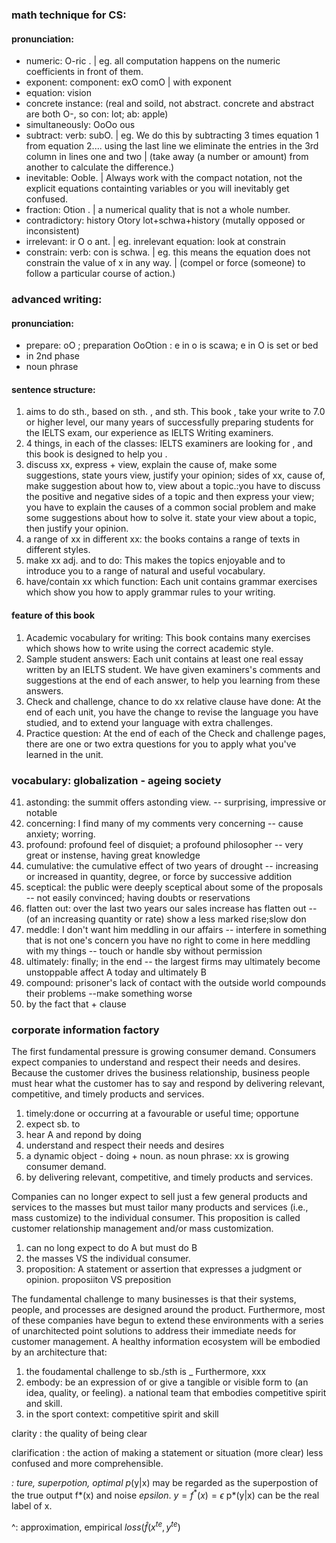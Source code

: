 ### math technique for CS:
#### pronunciation:
- numeric: O-ric . | eg. all computation happens on the numeric coefficients in front of them.
- exponent: component:  exO comO | with exponent
- equation: vision
- concrete instance: (real and soild, not abstract.  concrete and abstract are both O-, so con: lot; ab: apple)
- simultaneously: OoOo ous
- subtract:  verb: subO. | eg. We do this by subtracting 3 times equation 1 from equation 2.... using the last line we eliminate the entries in the 3rd column in lines one and two | (take away (a number or amount) from another to calculate the difference.)
- inevitable: Ooble. | Always work with the compact notation, not the explicit equations containting variables or you will inevitably get confused.
- fraction: Otion . | a numerical quality that is not a whole number. 
- contradictory: history Otory  lot+schwa+history (mutally opposed or inconsistent)
- irrelevant: ir O o ant. | eg. inrelevant equation:  look at constrain
- constrain: verb: con is schwa. | eg. this means the equation does not constrain the value of x in any way. |  (compel or force (someone) to follow a particular course of action.)


### advanced writing:
#### pronunciation:
- prepare: oO ; preparation OoOtion :  e in o is scawa;  e in O is set or bed
- in 2nd phase
- noun phrase

#### sentence structure:
1. aims to do sth., based on sth. , and sth.   This book , take your write to 7.0 or higher level,  our many years of successfully preparing students for the IELTS exam,  our experience as IELTS Writing examiners.
2. 4 things, in each of the classes: IELTS examiners are looking for , and this book is designed to help you .
3. discuss xx, express + view, explain the cause of, make some suggestions, state yours view, justify your opinion; sides of xx, cause of, make suggestion about how to, view about a topic.:you have to discuss the positive and negative sides of a topic and then express your view; you have to explain the causes of a common social problem and make some suggestions about how to solve it. state your view about a topic, then justify your opinion.
4. a range of xx in different xx: the books contains a range of texts in different styles.
5. make xx adj. and to do: This makes the topics enjoyable and to introduce you to a range of natural and useful vocabulary.
5. have/contain xx which function: Each unit contains grammar exercises which show you how to apply grammar rules to your writing.

#### feature of this book
1. Academic vocabulary for writing:  This book contains many exercises which shows how to write using the correct academic style.
1. Sample student answers: Each unit contains at least one real essay written by an IELTS student. We have given examiners's comments and suggestions at the end of each answer, to help you learning from these answers.
1. Check and challenge, chance to do xx relative clause have done: At the end of each unit, you have the change to revise the language you have studied, and to extend your language with extra challenges.
1. Practice question: At the end of each of the Check and challenge pages, there are one or two extra questions for you to apply what you've learned in the unit.



### vocabulary: globalization - ageing society
41. astonding: the summit offers astonding view. -- surprising, impressive or notable
1. concerning: I find many of my comments very concerning -- cause anxiety; worring.
1. profound: profound feel of disquiet; a profound philosopher -- very great or instense, having great knowledge
1. cumulative: the cumulative effect of two years of drought -- increasing or increased in quantity, degree, or force by successive addition
1. sceptical: the public were deeply sceptical about some of the proposals -- not easily convinced; having doubts or reservations
1. flatten out: over the last two years our sales increase has flatten out -- (of an increasing quantity or rate) show a less marked rise;slow don
1. meddle: I don't want him meddling in our affairs -- interfere in something that is not one's concern
  you have no right to come in here meddling with my things -- touch or handle sby without permission
1. ultimately: finally; in the end -- the largest firms may ultimately become unstoppable  affect A today and ultimately B
1. compound: prisoner's lack of contact with the outside world compounds their problems --make something worse
1. by the fact that + clause


### corporate information factory 
The first fundamental pressure is growing consumer demand. Consumers expect companies to understand and respect their needs and desires. Because the customer drives the business relationship, business people must hear what the customer has to say and respond by delivering relevant, competitive, and timely products and services.
1. timely:done or occurring at a favourable or useful time; opportune
1. expect sb. to 
1. hear A and repond by doing 
1. understand and respect their needs and desires
1. a dynamic object - doing + noun. as noun phrase: xx is growing consumer demand.
1. by delivering relevant, competitive, and timely products and services.


Companies can no longer expect to sell just a few general products and services to the masses but must tailor many products and services (i.e., mass customize) to the individual consumer. This proposition is called customer relationship management and/or mass customization. 
1. can no long expect to do A but must do B
1. the masses VS the individual consumer.
1. proposition: A statement or assertion that expresses a judgment or opinion.  proposiiton VS preposition

The fundamental challenge to many businesses is that their systems, people, and processes are designed around the product. Furthermore, most of these companies have begun to extend these environments with a series of unarchitected point solutions to address their immediate needs for customer management. A healthy information ecosystem will be embodied by an architecture that:
1. the foudamental challenge to sb./sth is _   Furthermore, xxx
1. embody: be an expression of or give a tangible or visible form to (an idea, quality, or feeling).  a national team that embodies competitive spirit and skill.
1. in the sport context:  competitive spirit and skill


clarity : the quality of being clear


clarification  : the action of making a statement or situation (more clear) less confused and more comprehensible.



*: ture, superpotion, optimal
p*(y|x) may be regarded as the superpostion of the true output f*(x) and noise $epsilon$. $y=f^*(x)=\epsilon$
p*(y|x) can be the real label of x.

^: approximation, empirical
$loss(\hat f(x^{te},y^{te})$

